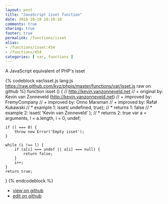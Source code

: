 ```yaml
---
layout: post
title: "JavaScript isset function"
date: 2010-10-10 10:10:10
comments: true
sharing: true
footer: true
permalink: /functions/isset
alias:
- /functions/isset:454
- /functions/454
categories: [ var, functions ]
---
```

A JavaScript equivalent of PHP's isset
<!-- more -->
{% codeblock var/isset.js lang:js https://raw.github.com/kvz/phpjs/master/functions/var/isset.js raw on github %}
function isset () {
    // http://kevin.vanzonneveld.net
    // +   original by: Kevin van Zonneveld (http://kevin.vanzonneveld.net)
    // +   improved by: FremyCompany
    // +   improved by: Onno Marsman
    // +   improved by: Rafał Kukawski
    // *     example 1: isset( undefined, true);
    // *     returns 1: false
    // *     example 2: isset( 'Kevin van Zonneveld' );
    // *     returns 2: true
    var a = arguments,
        l = a.length,
        i = 0,
        undef;

    if (l === 0) {
        throw new Error('Empty isset');
    }

    while (i !== l) {
        if (a[i] === undef || a[i] === null) {
            return false;
        }
        i++;
    }
    return true;
}
{% endcodeblock %}
<ul>
 <li><a href="https://github.com/kvz/phpjs/blob/master/functions/var/isset.js">view on github</a></li>
 <li><a href="https://github.com/kvz/phpjs/edit/master/functions/var/isset.js">edit on github</a></li>
</ul>
